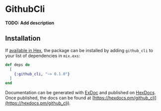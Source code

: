 # GithubCli

**TODO: Add description**

## Installation

If [available in Hex](https://hex.pm/docs/publish), the package can be installed
by adding `github_cli` to your list of dependencies in `mix.exs`:

```elixir
def deps do
  [
    {:github_cli, "~> 0.1.0"}
  ]
end
```

Documentation can be generated with [ExDoc](https://github.com/elixir-lang/ex_doc)
and published on [HexDocs](https://hexdocs.pm). Once published, the docs can
be found at [https://hexdocs.pm/github_cli](https://hexdocs.pm/github_cli).


